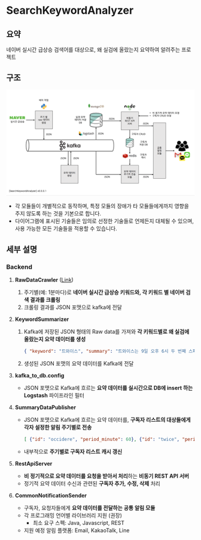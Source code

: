 # SearchKeywordAnalyzer

## 요약
네이버 실시간 급상승 검색어를 대상으로, 왜 실검에 올랐는지 요약하여 알려주는 프로젝트





## 구조
![SearchKeywordAnalyzer](bin/images/SearchKeywordAnalyzer.png)

* 각 모듈들이 개별적으로 동작하며, 특정 모듈의 장애가 타 모듈들에게까지 영향을 주지 않도록 하는 것을 기본으로 합니다.
* 다이어그램에 표시된 기술들은 임의로 선정한 기술들로 언제든지 대체될 수 있으며, 사용 가능한 모든 기술들을 적용할 수 있습니다.





## 세부 설명

### Backend

1. **RawDataCrawler** ([Link](https://github.com/SearchKeywordAnalyzer/RawDataCrawler))
   1. 주기별(예: 1분마다)로 **네이버 실시간 급상승 키워드와, 각 키워드 별 네이버 검색 결과를 크롤링**
   2. 크롤링 결과를 JSON 포맷으로 kafka에 전달

2. **KeywordSummarizer**

   1. Kafka에 저장된 JSON 형태의 Raw data를 가져와 **각 키워드별로 왜 실검에 올랐는지 요약 데이터를 생성**
      ````json
      { "keyword": "트와이스", "summary": "트와이스는 9일 오후 6시 두 번째 스페셜 앨범 ‘서머 나이트(Summer Night)’의 타이틀곡 ‘댄스 더 나이트 어웨이(Dance The Night Away)’를 공개했다." }
      ````

   2. 생성된 JSON 포맷의 요약 데이터를 Kafka에 전달

3. **kafka_to_db.config**

   * JSON 포맷으로 Kafka에 흐르는 **요약 데이터를 실시간으로 DB에 insert 하는 Logstash** 파이프라인 필터
4. **SummaryDataPublisher**

   * JSON 포맷으로 Kafka에 흐르는 요약 데이터를, **구독자 리스트의 대상들에게 각자 설정한 알림 주기별로 전송**

     ````json
     [ {"id": "occidere", "period_minute": 60}, {"id": "twice", "period_minute": 1} ]
     ````

   * 내부적으로 **주기별로 구독자 리스트 캐시 갱신**

5. **RestApiServer**
   * **비 정기적으로 요약 데이터를 요청을 받아서 처리**하는 **비동기 REST API 서버**
   * 정기적 요약 데이터 수신과 관련된 **구독자 추가, 수정, 삭제** 처리

6. **CommonNotificationSender**
   * 구독자, 요청자들에게 **요약 데이터를 전달하는 공통 알림 모듈**
   * 각 프로그래밍 언어별 라이브러리 지원 (권장)
     * 최소 요구 스펙: Java, Javascript, REST
   * 지원 예정 알림 플랫폼: Email, KakaoTalk, Line



